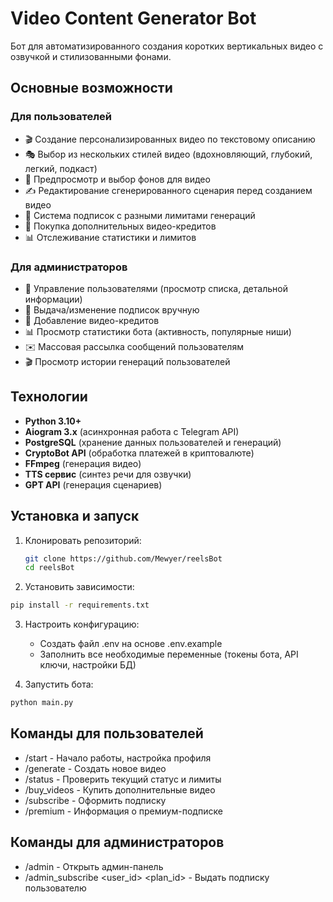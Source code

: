 # Video Content Generator Bot

Бот для автоматизированного создания коротких вертикальных видео с озвучкой и стилизованными фонами.

## Основные возможности

### Для пользователей
- 🎬 Создание персонализированных видео по текстовому описанию
- 🎭 Выбор из нескольких стилей видео (вдохновляющий, глубокий, легкий, подкаст)
- 🎥 Предпросмотр и выбор фонов для видео
- ✍️ Редактирование сгенерированного сценария перед созданием видео
- 💎 Система подписок с разными лимитами генераций
- 🎫 Покупка дополнительных видео-кредитов
- 📊 Отслеживание статистики и лимитов

### Для администраторов
- 👥 Управление пользователями (просмотр списка, детальной информации)
- 💎 Выдача/изменение подписок вручную
- 🎫 Добавление видео-кредитов
- 📊 Просмотр статистики бота (активность, популярные ниши)
- ✉️ Массовая рассылка сообщений пользователям
- 🎬 Просмотр истории генераций пользователей

## Технологии

- **Python 3.10+**
- **Aiogram 3.x** (асинхронная работа с Telegram API)
- **PostgreSQL** (хранение данных пользователей и генераций)
- **CryptoBot API** (обработка платежей в криптовалюте)
- **FFmpeg** (генерация видео)
- **TTS сервис** (синтез речи для озвучки)
- **GPT API** (генерация сценариев)

## Установка и запуск

1. Клонировать репозиторий:
   ```bash
   git clone https://github.com/Mewyer/reelsBot
   cd reelsBot

2. Установить зависимости:
```bash
pip install -r requirements.txt
```

3. Настроить конфигурацию:

   - Создать файл .env на основе .env.example
   - Заполнить все необходимые переменные (токены бота, API ключи, настройки БД)

4. Запустить бота:
```bash
python main.py
```

## Команды для пользователей
- /start - Начало работы, настройка профиля
-  /generate - Создать новое видео
- /status - Проверить текущий статус и лимиты
- /buy_videos - Купить дополнительные видео
-  /subscribe - Оформить подписку
-   /premium - Информация о премиум-подписке

## Команды для администраторов
- /admin - Открыть админ-панель
-  /admin_subscribe <user_id> <plan_id> - Выдать подписку пользователю